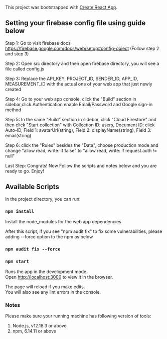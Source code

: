 This project was bootstrapped with [Create React App](https://github.com/facebook/create-react-app).

## Setting your firebase config file using guide below

Step 1: Go to visit firebase docs https://firebase.google.com/docs/web/setup#config-object (Follow step 2 and step 3) 

Step 2: Open src directory and then open firebase directory, you will see a file called config.js

Step 3: Replace the API_KEY, PROJECT_ID, SENDER_ID, APP_ID, MEASUREMENT_ID with the actual one of your web app that just newly created

Step 4: Go to your web app console, click the "Build" section in sidebar,click Authentication enable Email/Password and Google sign-in method

Step 5: In the same "Build" section in sidebar, click "Cloud Firestore" and then click "Start collection" with Collection ID: users, Document ID: click Auto-ID, Field 1: avatarUrl(string), Field 2: displayName(string), Field 3: email(string)

Step 6: click the "Rules" besides the "Data", choose production mode and change "allow read, write: if false" to "allow read, write: if request.auth != null"

Last Step: Congrats! Now Follow the scripts and notes below and you are ready to go. Enjoy!

## Available Scripts

In the project directory, you can run:

### `npm install`

Install the node_modules for the web app dependencies

After this script, if you see "npm audit fix" to fix some vulnerabilities, please adding --force option to the npm as below
### `npm audit fix --force`

### `npm start`

Runs the app in the development mode.<br />
Open [http://localhost:3000](http://localhost:3000) to view it in the browser.

The page will reload if you make edits.<br />
You will also see any lint errors in the console.

### Notes

Please make sure your running machine has following version of tools:
1. Node.js, v12.18.3 or above
2. npm, 6.14.11 or above
